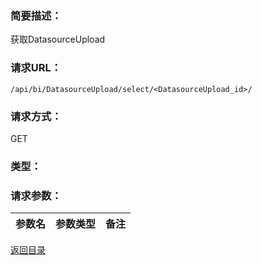 ### **简要描述：**

获取DatasourceUpload

### **请求URL：**

`/api/bi/DatasourceUpload/select/<DatasourceUpload_id>/`

### **请求方式：**

GET

### **类型：**

### **请求参数：**

|参数名|参数类型|备注|
|:--|:--|:--|

[返回目录](../base.md)